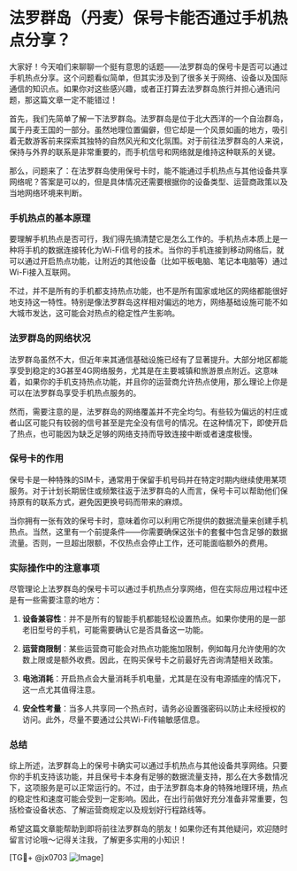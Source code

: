 # 法罗群岛（丹麦）保号卡能否通过手机热点分享？

大家好！今天咱们来聊聊一个挺有意思的话题——法罗群岛的保号卡是否可以通过手机热点分享。这个问题看似简单，但其实涉及到了很多关于网络、设备以及国际通信的知识点。如果你对这些感兴趣，或者正打算去法罗群岛旅行并担心通讯问题，那这篇文章一定不能错过！

首先，我们先简单了解一下法罗群岛。法罗群岛是位于北大西洋的一个自治群岛，属于丹麦王国的一部分。虽然地理位置偏僻，但它却是一个风景如画的地方，吸引着无数游客前来探索其独特的自然风光和文化氛围。对于前往法罗群岛的人来说，保持与外界的联系是非常重要的，而手机信号和网络就是维持这种联系的关键。

那么，问题来了：在法罗群岛使用保号卡时，能不能通过手机热点与其他设备共享网络呢？答案是可以的，但是具体情况还需要根据你的设备类型、运营商政策以及当地网络环境来判断。

### 手机热点的基本原理

要理解手机热点是否可行，我们得先搞清楚它是怎么工作的。手机热点本质上是一种将手机的数据连接转化为Wi-Fi信号的技术。当你的手机连接到移动网络后，就可以通过开启热点功能，让附近的其他设备（比如平板电脑、笔记本电脑等）通过Wi-Fi接入互联网。

不过，并不是所有的手机都支持热点功能，也不是所有国家或地区的网络都能很好地支持这一特性。特别是像法罗群岛这样相对偏远的地方，网络基础设施可能不如大城市发达，这可能会对热点的稳定性产生影响。

### 法罗群岛的网络状况

法罗群岛虽然不大，但近年来其通信基础设施已经有了显著提升。大部分地区都能享受到稳定的3G甚至4G网络服务，尤其是在主要城镇和旅游景点附近。这意味着，如果你的手机支持热点功能，并且你的运营商允许热点使用，那么理论上你是可以在法罗群岛享受手机热点服务的。

然而，需要注意的是，法罗群岛的网络覆盖并不完全均匀。有些较为偏远的村庄或者山区可能只有较弱的信号甚至是完全没有信号的情况。在这种情况下，即使开启了热点，也可能因为缺乏足够的网络支持而导致连接中断或者速度极慢。

### 保号卡的作用

保号卡是一种特殊的SIM卡，通常用于保留手机号码并在特定时期内继续使用某项服务。对于计划长期居住或频繁往返于法罗群岛的人而言，保号卡可以帮助他们保持原有的联系方式，避免因更换号码而带来的麻烦。

当你拥有一张有效的保号卡时，意味着你可以利用它所提供的数据流量来创建手机热点。当然，这里有一个前提条件——你需要确保这张卡的套餐中包含足够的数据流量。否则，一旦超出限额，不仅热点会停止工作，还可能面临额外的费用。

### 实际操作中的注意事项

尽管理论上法罗群岛的保号卡可以通过手机热点分享网络，但在实际应用过程中还是有一些需要注意的地方：

1. **设备兼容性**：并不是所有的智能手机都能轻松设置热点。如果你使用的是一部老旧型号的手机，可能需要确认它是否具备这一功能。
   
2. **运营商限制**：某些运营商可能会对热点功能施加限制，例如每月允许使用的次数上限或是额外收费。因此，在购买保号卡之前最好先咨询清楚相关政策。

3. **电池消耗**：开启热点会大量消耗手机电量，尤其是在没有电源插座的情况下，这一点尤其值得注意。

4. **安全性考量**：当多人共享同一个热点时，请务必设置强密码以防止未经授权的访问。此外，尽量不要通过公共Wi-Fi传输敏感信息。

### 总结

综上所述，法罗群岛上的保号卡确实可以通过手机热点与其他设备共享网络。只要你的手机支持该功能，并且保号卡本身有足够的数据流量支持，那么在大多数情况下，这项服务是可以正常运行的。不过，由于法罗群岛本身的特殊地理环境，热点的稳定性和速度可能会受到一定影响。因此，在出行前做好充分准备非常重要，包括检查设备状态、了解运营商规定以及规划好行程路线等。

希望这篇文章能帮助到即将前往法罗群岛的朋友！如果你还有其他疑问，欢迎随时留言讨论哦～记得关注我，了解更多实用的小知识！

[TG💪+ @jx0703 ![Image](https://github.com/user-attachments/assets/dbca1d08-cadb-493c-b0ec-ad6f7a83f270)]